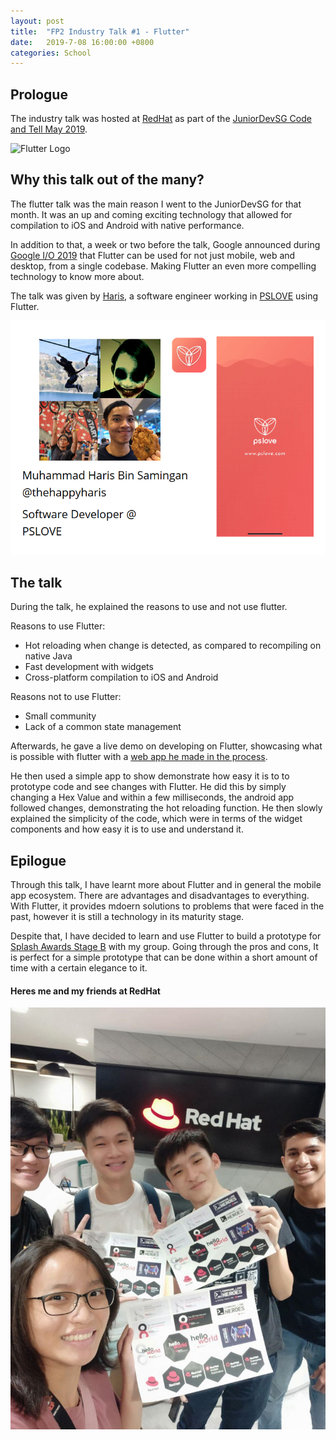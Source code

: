 ```yaml
---
layout: post
title:  "FP2 Industry Talk #1 - Flutter"
date:   2019-7-08 16:00:00 +0800
categories: School
---
```


## Prologue
The industry talk was hosted at [RedHat](https://www.google.com/maps/place/Red+Hat/@1.2759058,103.8451409,17z/data=!3m1!4b1!4m5!3m4!1s0x31da191377716ae1:0x166080ad6b7de256!8m2!3d1.2759058!4d103.8473349) as part of 
the [JuniorDevSG Code and Tell May 2019](https://www.meetup.com/Junior-Developers-Singapore/events/261068688/).

![Flutter Logo](https://scdn.androidcommunity.com/wp-content/uploads/2018/02/flutter.jpeg)

## Why this talk out of the many?
The flutter talk was the main reason I went to the JuniorDevSG for that month. It was an up and coming exciting technology that allowed for compilation to iOS and Android with native performance.

In addition to that, a week or two before the talk, Google announced during [Google I/O 2019](https://events.google.com/io/) that Flutter can be used for not just mobile, web and desktop, from a single codebase. Making Flutter an even more compelling technology to know more about.

The talk was given by [Haris](https://medium.com/@muhamad_haris), a software engineer working in [PSLOVE](https://pslove.com/) using Flutter.

![Happy Haris](https://raw.githubusercontent.com/lczm/lczm.github.io/master/_posts/photos/haris.png)

## The talk
During the talk, he explained the reasons to use and not use flutter.

Reasons to use Flutter:
* Hot reloading when change is detected, as compared to recompiling on native Java
* Fast development with widgets
* Cross-platform compilation to iOS and Android

Reasons not to use Flutter:
* Small community
* Lack of a common state management

Afterwards, he gave a live demo on developing on Flutter, showcasing what is possible with flutter with a [web app he made in the process](https://wordbookapp.com/).

He then used a simple app to show demonstrate how easy it is to to prototype code and see changes with Flutter. He did this by simply changing a Hex Value and within a few milliseconds, the android app followed changes, demonstrating the hot reloading function. He then slowly explained the simplicity of the code, which were in terms of the widget components and how easy it is to use and understand it.

## Epilogue
Through this talk, I have learnt more about Flutter and in general the mobile app ecosystem. There are advantages and disadvantages to everything. With Flutter, it provides mdoern solutions to problems that were faced in the past, however it is still a technology in its maturity stage. 

Despite that, I have decided to learn and use Flutter to build a prototype for [Splash Awards Stage B]() with my group. Going through the pros and cons, It is perfect for a simple prototype that can be done within a short amount of time with a certain elegance to it.

#### Heres me and my friends at RedHat
![Happy Haris](https://raw.githubusercontent.com/lczm/lczm.github.io/master/_posts/photos/redhat.jpg)
